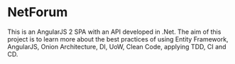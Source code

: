 # NetForum
This is an AngularJS 2 SPA with an API developed in .Net. The aim of this project is to learn more about the best practices of using Entity Framework, AngularJS, Onion Architecture, DI, UoW, Clean Code, applying TDD, CI and CD. 
